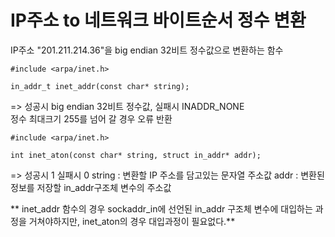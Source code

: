 # IP주소 to 네트워크 바이트순서 정수 변환

IP주소 "201.211.214.36"을 big endian 32비트 정수값으로 변환하는 함수  

```
#include <arpa/inet.h>

in_addr_t inet_addr(const char* string);  
```
=> 성공시 big endian 32비트 정수값, 실패시 INADDR_NONE  
정수 최대크기 255를 넘어 갈 경우 오류 반환

```
#include <arpa/inet.h>

int inet_aton(const char* string, struct in_addr* addr);
```
=> 성공시 1 실패시 0
string : 변환할 IP 주소를 담고있는 문자열 주소값
addr : 변환된 정보를 저장할 in_addr구조체 변수의 주소값

** inet_addr 함수의 경우 sockaddr_in에 선언된 in_addr 구조체 변수에 대입하는 과정을 거쳐야하지만, inet_aton의 경우 대입과정이 필요없다.**


